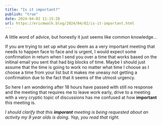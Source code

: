 ```yaml
---
title: "Is it important?"
publish: "true"
date: 2024-04-02 11:15:28
url: https://ericmwalk.blog/2024/04/02/is-it-important.html
---
```


A little word of advice, but honestly it just seems like common knowledge...

If you are trying to set up what you deem as a very important meeting that needs to happen face to face and is urgent, I would expect some confirmation in return when I send you over a time that works based on the initinal email you sent that had big blocks of time. Maybe I should just assume that the time is going to work no matter what time I choose as I choose a time from your list but it makes me uneasy not getting a confirmation due to the fact that it seems of the utmost urgency.

So here I am wondering after 18 hours have passed with still no response and the meeting that requires me to leave work early, drive to a meeting with a very cryptic topic of discussions has me confused at how **important** this meeting is.

*I should clarify that this **imporant** meeting is being requested about an activity my 9 year olds is doing. Yep, you read that right.*